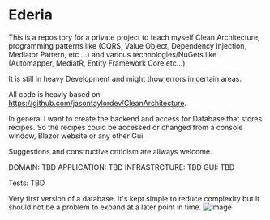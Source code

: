 # Ederia
This is a repository for a private project to teach myself Clean Architecture, programming patterns like (CQRS, Value Object, Dependency Injection, Mediator Pattern, etc ...) and various technologies/NuGets like (Automapper, MediatR, Entity Framework Core etc...).

It is still in heavy Development and might thow errors in certain areas. 

All code is heavly based on https://github.com/jasontaylordev/CleanArchitecture. 

In general I want to create the backend and access for Database that stores recipes. So the recipes could be accessed or changed from a console window, Blazor website or any other Gui.  

Suggestions and constructive criticism are allways welcome. 

DOMAIN: TBD
APPLICATION: TBD
INFRASTRCTURE: TBD
GUI: TBD

Tests: TBD

Very first version of a database. It's kept simple to reduce complexity but it should not be a problem to expand at a later point in time.
![image](https://user-images.githubusercontent.com/23700090/172070591-7a6d38c0-6706-4e1b-914d-14a29652c9d7.png)
